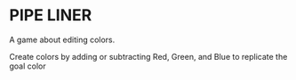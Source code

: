 # PIPE LINER
A game about editing colors.

Create colors by adding or subtracting Red, Green, and Blue to replicate the goal color